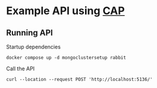 # Example API using [CAP](https://cap.dotnetcore.xyz/)

## Running API

Startup dependencies

```shell
docker compose up -d mongoclustersetup rabbit
```

Call the API

```
curl --location --request POST 'http://localhost:5136/'
```